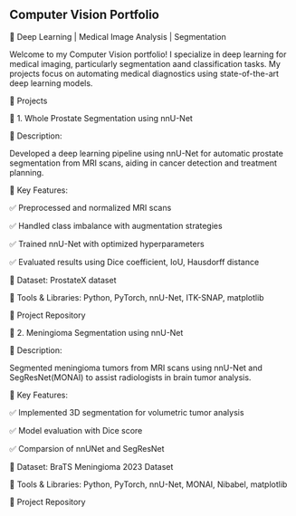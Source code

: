 ## Computer Vision Portfolio

🚀 Deep Learning | Medical Image Analysis | Segmentation

Welcome to my Computer Vision portfolio! I specialize in deep learning for medical imaging, particularly segmentation aand classification tasks. My projects focus on automating medical diagnostics using state-of-the-art deep learning models.

📌 Projects

🏥 1. Whole Prostate Segmentation using nnU-Net

🔹 Description:

Developed a deep learning pipeline using nnU-Net for automatic prostate segmentation from MRI scans, aiding in cancer detection and treatment planning.

🔹 Key Features:

✅ Preprocessed and normalized MRI scans

✅ Handled class imbalance with augmentation strategies

✅ Trained nnU-Net with optimized hyperparameters

✅ Evaluated results using Dice coefficient, IoU, Hausdorff distance

🔹 Dataset: ProstateX dataset

🔹 Tools & Libraries: Python, PyTorch, nnU-Net, ITK-SNAP, matplotlib

🔗 Project Repository

🧠 2. Meningioma Segmentation using nnU-Net

🔹 Description:

Segmented meningioma tumors from MRI scans using nnU-Net and SegResNet(MONAI) to assist radiologists in brain tumor analysis.

🔹 Key Features:

✅ Implemented 3D segmentation for volumetric tumor analysis

✅ Model evaluation with Dice score

✅ Comparsion of nnUNet and SegResNet

🔹 Dataset: BraTS Meningioma 2023 Dataset

🔹 Tools & Libraries: Python, PyTorch, nnU-Net, MONAI, Nibabel, matplotlib

🔗 Project Repository



